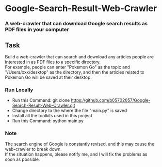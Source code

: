 # Google-Search-Result-Web-Crawler

### A web-crawler that can download Google search results as PDF files in your computer

## Task
Build a web-crawler that can search and download any articles people are interested in as PDF files to a specific directory.  
For example, people can enter "Pokemon Go" as the topic and "/Users/xxx/desktop" as the directory, and then the articles related to Pokemon Go will be saved at their desktop.

### Run Locally
* Run this Command: git clone <https://github.com/b05702057/Google-Search-Result-Web-Crawler.git>
* Change directory to the where the file "main.py" is saved
* Install all the toolkits used in this project
* Run this Command: python main.py

### Note
The search engine of Google is constantly revised, and this may cause the web-crawler to break down.  
If the situation happens, please notify me, and I will fix the problems as soon as possible.

